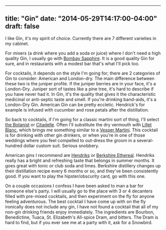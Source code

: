 
---
title: "Gin"
date: "2014-05-29T14:17:00-04:00"
draft: false
---

I like Gin, it's my spirit of choice. Currently there are 7 different varieties in my cabinet.

For mixers (a drink where you add a soda or juice) where I don't need a high quality Gin, I usually go with [Bombay Sapphire](http://www.bombaysapphire.com/en-us/lda.aspx?redirect=year2-competition). It is a good quality Gin for sure, and in restaurants with a modest bar that's what I'll pick too.

For cocktails, it depends on the style I'm going for; there are 2 categories of Gin to consider: American and London-dry. The main difference between these two is the juniper profile. If the juniper berries are in your face, it's a London-Dry. Juniper sort of tastes like a pine tree, it's hard to describe if you have never had it. In Gin, it's the quality that gives it the characteristic medicinal or anti-septic taste and smell. If you're drinking band-aids, it's a London-Dry Gin. American Gin can be pretty eccletic. Hendrick's for example is infused with cucumber and rose petals after the distillation.

So back to cocktails, if I'm going for a classic martini sort of thing, I'll select <a href="http://www.bruichladdich.com/the-botanist-islay-dry-gin">the Botanist</a> or <a href="http://citadellegin.com">Citadelle</a>. Often I'll substitute the dry vermouth with <a href="http://en.wikipedia.org/wiki/Lillet">Lillet Blanc</a>, which brings me something similar to a <a href="http://en.wikipedia.org/wiki/Vesper_%28cocktail%29">Vesper Martini</a>. This cocktail is for drinking with other gin drinkers, or when you're in one of those weddings where you feel compelled to out-dress the groom in a several-hundred dollar custom suit. Serious snobbery.

American gins I recommend are <a href="http://us.hendricksgin.com/">Hendriks</a> or <a href="http://berkshiremountaindistillers.com/our-products/ethereal-gin-limited-edition/">Berkshire Ethereal</a>. Hendriks really has a bright and refreshing taste that belongs in summer months. It goes great with tonic or club soda and limes. Berkshire distillery changes up their distillation recipe every 6 months or so, and they've been consistently good. If you want to play the hipster/obscurity card, go with this one.

On a couple occasions I confess I have been asked to man a bar for someone else's party. I will usually go to the place with 3 or 4 decanters filled with pre-mixed cocktails, and then experiment on the fly for anyone feeling adventurous. The best cocktail I have come up with on the fly ironically does not include any gin, I have not found a cocktail that all of my non-gin drinking friends enjoy immediately. The ingredients are Bourbon, Benedictine, Tuaca, St. Elizabeth's All-spice Dram, and bitters. The Dram is hard to find, but if you ever see me at a party with it, ask for a Snowbird.
